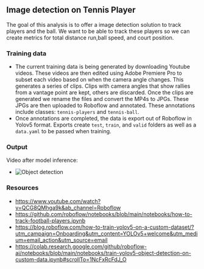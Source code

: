 ## Image detection on Tennis Player
The goal of this analysis is to offer a image detection solution to track players and the ball. We want to be able to track these players so we can create metrics for total distance run,ball speed, and court position.

### Training data
- The current training data is being generated by downloading Youtube videos. These videos are then edited using Adobe Premiere Pro to subset each video based on when the camera angle changes. This generates a series of clips. Clips with camera angles that show rallies from a vantage point are kept, others are discarded. Once the clips are generated we rename the files and convert the MP4s to JPGs. These JPGs are then uploaded to Roboflow and annotated. These annotations include classes: `tennis-players` and `tennis-ball`.
- Once annotations are completed, the data is export out of Roboflow in Yolov5 format. Exports create `test`, `train`, and `valid` folders as well as a `data.yaml` to be passed when training.

### Output
Video after model inference:
- ![Object detection](/photos/tennis_object_detection.gif)

### Resources
- https://www.youtube.com/watch?v=QCG8QMhga9k&ab_channel=Roboflow 
- https://github.com/roboflow/notebooks/blob/main/notebooks/how-to-track-football-players.ipynb
- https://blog.roboflow.com/how-to-train-yolov5-on-a-custom-dataset/?utm_campaign=Onboarding&utm_content=YOLOv5+welcome&utm_medium=email_action&utm_source=email
- https://colab.research.google.com/github/roboflow-ai/notebooks/blob/main/notebooks/train-yolov5-object-detection-on-custom-data.ipynb#scrollTo=1NcFxRcFdJ_O